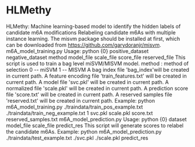 # HLMethy
 HLMethy: Machine learning-based model to identify the hidden labels of candidate m6A modifications
 Relabeling candidate m6As with multiple instance learning.
 The misvm package should be installed at first, which can be downloaded from https://github.com/garydoranjr/misvm.
 m6A_model_training.py
Usage: python {0} positive_dataset negative_dataset method model_file scale_file score_file reserved_file
This script is used to train a bag level miSVM/MISVM model.
method : method of selection
     0 -- miSVM
     1 -- MISVM
 A bag index file 'bag_index'will be created in current path.
 A feature encoding file 'train_features.txt' will be created in current path.
 A model file 'svc.pkl' will be created in current path.
 A normalized file 'scale.pkl' will be created in current path.
 A prediction score file 'score.txt' will be created in current path.
 A reserved samples file 'reserved.txt' will be created in current path.
 Example: python m6A_model_training.py ./traindata/train_pos_example.txt ./traindata/train_neg_example.txt 1 svc.pkl scale.pkl score.txt reserved_samples.txt
 m6A_model_prediction.py
Usage: python {0} dataset model_file scale_file predict_res
This script will generate scores to relabel the candidate m6As.
Example: python m6A_model_prediction.py ./traindata/test_example.txt ./svc.pkl ./scale.pkl predict_res
 
          
 


